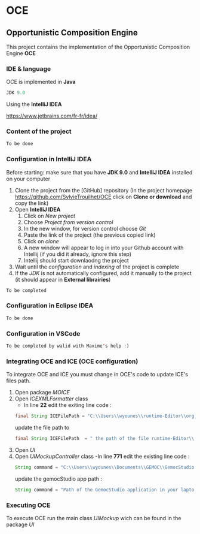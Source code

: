 # OCE

## Opportunistic Composition Engine

This project contains the implementation of the Opportunistic Composition Engine **OCE** 

### IDE & language

OCE is implemented in **Java** 
```JAVA
JDK 9.0
```

Using the **IntelliJ IDEA** 

https://www.jetbrains.com/fr-fr/idea/


### Content of the project

```JAVA
To be done
```

### Configuration in IntelliJ IDEA

Before starting: make sure that you have **JDK 9.0** and **IntelliJ IDEA**  installed on your computer

1. Clone the project from the [GitHub] repository (In the project homepage https://github.com/SylvieTrouilhet/OCE click on **Clone or download**  and copy the link)
1. Open **IntelliJ IDEA** 
    1. Click on *New project*
    1. Choose *Project from version control*
    1. In the new window, for version control choose *Git*
    1. Paste the link of the project (the previous copied link)
    1. Click on *clone*
    1. A new window will appear to log in into your Github account with Intellij (if you did it already, ignore this step)
    1. Intellij should start downlaodng the project
1. Wait until the *configuration* and *indexing* of the project is complete
1. If the *JDK* is not automatically configured, add it manually to the project (it should appear in **External librairies**)
```JAVA
To be completed
```

### Configuration in Eclipse IDEA

```JAVA
To be done
```

### Configuration in VSCode

```JAVA
To be completed by walid with Maxime's help :)
```

### Integrating OCE and ICE (OCE configuration)

To integrate OCE and ICE you must change in OCE's code to update ICE's files path. 

1. Open package *MOICE*
1. Open *ICEXMLFormatter* class
    - In line **22** edit the exiting line code : 
    ```JAVA
    final String ICEFilePath = "C:\\Users\\wyounes\\runtime-Editor\\org.eclipse.ice.editor\\ICE.ice_editor";
    ``` 
    update the file path to 
    ```JAVA
    final String ICEFilePath  = " the path of the file runtime-Editor\\org.eclipse.ice.editor\\ICE.ice_editor in your laptop";
    ``` 
 1. Open *UI*
 1. Open *UIMockupController* class
    -In line **771** edit the existing line code : 
    ```JAVA
    String command = "C:\\Users\\wyounes\\Documents\\GEMOC\\GemocStudio";
    ``` 
    update the gemocStudio app path :
    ```JAVA
    String command = "Path of the GemocStudio application in your laptop";
    ``` 
### Executing OCE

To execute OCE run the main class *UIMockup* wich can be found in the package *UI*
